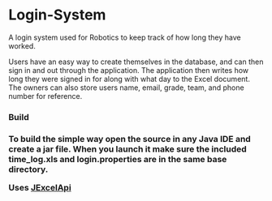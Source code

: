 Login-System
============

A login system used for Robotics to keep track of how long they have worked. 

Users have an easy way to create themselves in the database, and can then sign in and out through the application. The application then writes how long they were signed in for along with what day to the Excel document. The owners can also store users name, email, grade, team, and phone number for reference. 

<h3> Build <h3>

To build the simple way open the source in any Java IDE and create a jar file. When you launch it make sure the included time_log.xls and login.properties are in the same base directory.

Uses [JExcelApi](http://sourceforge.net/projects/jexcelapi/)
